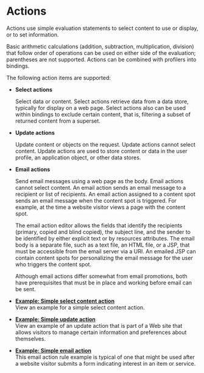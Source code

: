 # Actions

Actions use simple evaluation statements to select content to use or display, or to set information.

Basic arithmetic calculations \(addition, subtraction, multiplication, division\) that follow order of operations can be used on either side of the evaluation; parentheses are not supported. Actions can be combined with profilers into bindings.

The following action items are supported:

-   **Select actions**

    Select data or content. Select actions retrieve data from a data store, typically for display on a web page. Select actions also can be used within bindings to exclude certain content, that is, filtering a subset of returned content from a superset.

-   **Update actions**

    Update content or objects on the request. Update actions cannot select content. Update actions are used to store content or data in the user profile, an application object, or other data stores.

-   **Email actions**

    Send email messages using a web page as the body. Email actions cannot select content. An email action sends an email message to a recipient or list of recipients. An email action assigned to a content spot sends an email message when the content spot is triggered. For example, at the time a website visitor views a page with the content spot.

    The email action editor allows the fields that identify the recipients \(primary, copied and blind copied\), the subject line, and the sender to be identified by either explicit text or by resources attributes. The email body is a separate file, such as a text file, an HTML file, or a JSP, that must be accessible from the email server via a URI. An emailed JSP can contain content spots for personalizing the email message for the user who triggers the content spot.

    Although email actions differ somewhat from email promotions, both have prerequisites that must be in place and working before email can be sent.


-   **[Example: Simple select content action](../pzn/pzn_example_simple_select_content_action.md)**  
View an example for a simple select content action.
-   **[Example: Simple update action](../pzn/pzn_example_simple_update_action.md)**  
View an example of an update action that is part of a Web site that allows visitors to manage certain information and preferences about themselves.
-   **[Example: Simple email action](../pzn/pzn_example_simple_email_action.md)**  
This email action rule example is typical of one that might be used after a website visitor submits a form indicating interest in an item or service.

